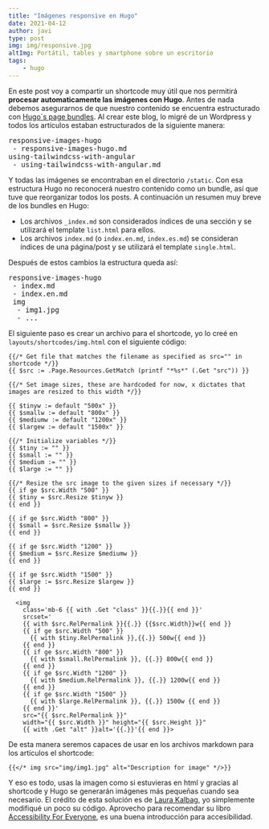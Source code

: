 ```yaml
---
title: "Imágenes responsive en Hugo"
date: 2021-04-12
author: javi
type: post
img: img/responsive.jpg
altImg: Portátil, tables y smartphone sobre un escritorio
tags:
    - hugo
---
```

En este post voy a compartir un shortcode muy útil que nos permitirá **procesar automaticamente las imágenes con Hugo**. Antes de nada
debemos asegurarnos de que nuestro contenido se encuentra estructurado con [Hugo´s page bundles][1]. Al crear este blog, lo migré de
un Wordpress y todos los artículos estaban estructurados de la siguiente manera:
<pre>
responsive-images-hugo
 - responsive-images-hugo.md
using-tailwindcss-with-angular
 - using-tailwindcss-with-angular.md
</pre>
Y todas las imágenes se encontraban en el directorio `/static`. Con esa estructura Hugo no reconocerá nuestro contenido como un bundle,
así que tuve que reorganizar todos los posts. A continuación un resumen muy breve de los bundles en Hugo:
-   Los archivos `_index.md` son considerados índices de una sección y se utilizará el template `list.html` para ellos.
-   Los archivos `index.md` (o `index.en.md`, `index.es.md`) se consideran índices de una página/post y se utilizará el 
template `single.html`.

Después de estos cambios la estructura queda así:

<pre>
responsive-images-hugo
 - index.md
 - index.en.md
 img
  - img1.jpg
  - ...
</pre>

El siguiente paso es crear un archivo para el shortcode, yo lo creé en `layouts/shortcodes/img.html` con el siguiente código:
```go-html-template
{{/* Get file that matches the filename as specified as src="" in shortcode */}}
{{ $src := .Page.Resources.GetMatch (printf "*%s*" (.Get "src")) }}

{{/* Set image sizes, these are hardcoded for now, x dictates that images are resized to this width */}}

{{ $tinyw := default "500x" }}
{{ $smallw := default "800x" }}
{{ $mediumw := default "1200x" }}
{{ $largew := default "1500x" }}

{{/* Initialize variables */}}
{{ $tiny := "" }}
{{ $small := "" }}
{{ $medium := "" }}
{{ $large := "" }}

{{/* Resize the src image to the given sizes if necessary */}}
{{ if ge $src.Width "500" }}
{{ $tiny = $src.Resize $tinyw }}
{{ end }}

{{ if ge $src.Width "800" }}
{{ $small = $src.Resize $smallw }}
{{ end }}

{{ if ge $src.Width "1200" }}
{{ $medium = $src.Resize $mediumw }}
{{ end }}

{{ if ge $src.Width "1500" }}
{{ $large := $src.Resize $largew }}
{{ end }}

  <img
    class='mb-6 {{ with .Get "class" }}{{.}}{{ end }}'
    srcset='
    {{ with $src.RelPermalink }}{{.}} {{$src.Width}}w{{ end }}
    {{ if ge $src.Width "500" }}
      {{ with $tiny.RelPermalink }},{{.}} 500w{{ end }}
    {{ end }}
    {{ if ge $src.Width "800" }}
      {{ with $small.RelPermalink }}, {{.}} 800w{{ end }}
    {{ end }}
    {{ if ge $src.Width "1200" }}
      {{ with $medium.RelPermalink }}, {{.}} 1200w{{ end }}
    {{ end }}
    {{ if ge $src.Width "1500" }}
      {{ with $large.RelPermalink }}, {{.}} 1500w {{ end }}
    {{ end }}'
    src="{{ $src.RelPermalink }}"
    width="{{ $src.Width }}" height="{{ $src.Height }}"
    {{ with .Get "alt" }}alt='{{.}}'{{ end }}>

```

De esta manera seremos capaces de usar en los archivos markdown para los artículos el shortcode:
```go-html-template
{{</* img src="img/img1.jpg" alt="Description for image" */>}}
```

Y eso es todo, usas la imagen como si estuvieras en html y gracias al shortcode y Hugo se generarán imágenes más pequeñas
cuando sea necesario. El crédito de esta solución es de [Laura Kalbag][2], yo simplemente modifiqué un poco su código. Aprovecho
para recomendar su libro [Accessibility For Everyone][3], es una buena introducción para accesibilidad.

[1]: https://gohugo.io/content-management/page-bundles/
[2]: https://laurakalbag.com/processing-responsive-images-with-hugo/
[3]: https://abookapart.com/products/accessibility-for-everyone
